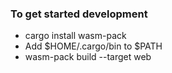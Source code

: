 ### To get started development
- cargo install wasm-pack
- Add $HOME/.cargo/bin to $PATH
- wasm-pack build --target web

